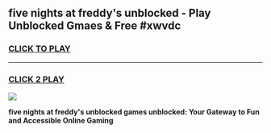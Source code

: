 
## five nights at freddy's unblocked - Play Unblocked Gmaes & Free #xwvdc
<h3>
<a href="https://news.freeplayer.one?title=five_nights_at_freddy's_unblocked&ref=03M">CLICK TO PLAY</a></h3>
<hr>

<h3>
<a href="https://news.freeplayer.one?title=five_nights_at_freddy's_unblocked&ref=03M">CLICK 2 PLAY</a>
  
</h3>

<a href="https://news.freeplayer.one?title=five_nights_at_freddy's_unblocked&ref=03M"><img src="https://clearcache.store/games.png"></a>


**five nights at freddy's unblocked games unblocked: Your Gateway to Fun and Accessible Online Gaming**
